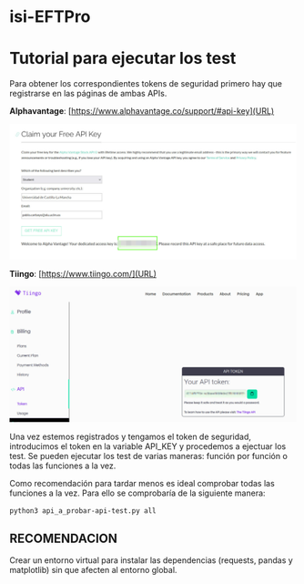 # isi-EFTPro

# Tutorial para ejecutar los test
Para obtener los correspondientes tokens de seguridad primero hay que registrarse en las páginas de ambas APIs.

**Alphavantage**: [https://www.alphavantage.co/support/#api-key](URL)

![Registro en alphavantage](img/alphavantage_register.jpeg)

**Tiingo**: [https://www.tiingo.com/](URL)

![Pantalla de usuario en Tiingo una vez registrado](img/tiingo_register.jpeg)


Una vez estemos registrados y tengamos el token de seguridad, introducimos el token en la variable API_KEY y procedemos a ejectuar los test. Se pueden ejecutar los test de varias maneras: función por función o todas las funciones a la vez.

Como recomendación para tardar menos es ideal comprobar todas las funciones a la vez. Para ello se comprobaría de la siguiente manera: 

    python3 api_a_probar-api-test.py all


## RECOMENDACION
 Crear un entorno virtual para instalar las dependencias (requests, pandas y matplotlib) sin que afecten al entorno global.


